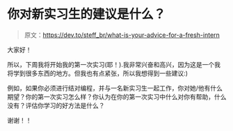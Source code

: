# 你对新实习生的建议是什么？

> 原文：<https://dev.to/steff_br/what-is-your-advice-for-a-fresh-intern>

大家好！

所以，下周我将开始我的第一次实习(耶！).我非常兴奋和高兴，因为这是一个我将学到很多东西的地方。但我也有点紧张，所以我想得到一些建议:)

例如，如果你必须进行结对编程，并与一名新实习生一起工作，你对她/他有什么期望？你的第一次实习怎么样？你认为在你的第一次实习中什么对你有帮助，什么没有？评估你学习的好方法是什么？

谢谢！！